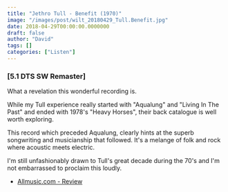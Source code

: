 ```yaml
---
title: "Jethro Tull - Benefit (1970)"
image: "/images/post/wilt_20180429_Tull.Benefit.jpg"
date: 2018-04-29T00:00:00.0000000
draft: false
author: "David"
tags: []
categories: ["Listen"]
---
```

### [5.1 DTS SW Remaster]

 What a revelation this wonderful recording is.  
  
While my Tull experience really started with "Aqualung" and "Living In The Past" and ended with 1978's "Heavy Horses", their back catalogue is well worth exploring.  
  
This record which preceded Aqualung, clearly hints at the superb songwriting and musicianship that followed. It's a melange of folk and rock where acoustic meets electric. 

 I'm still unfashionably drawn to Tull's great decade during the 70's and I'm not embarrassed to proclaim this loudly. 

-  [Allmusic.com - Review](https://www.allmusic.com/album/benefit-mw0000190472)